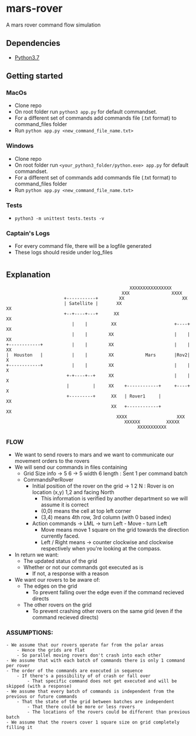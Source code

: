 # mars-rover
A mars rover command flow simulation

## Dependencies
- [Python3.7](https://www.python.org/downloads/release/python-370/)

## Getting started

### MacOs

- Clone repo
- On root folder run `python3 app.py` for default commandset.
- For a different set of commands add commands file (.txt format) to command_files folder
- Run `python app.py <new_command_file_name.txt>`

### Windows
- Clone repo
- On root folder run `<your_python3_folder/python.exe> app.py` for default commandset.
- For a different set of commands add commands file (.txt format) to command_files folder
- Run `python app.py <new_command_file_name.txt>`

### Tests
- `python3 -m unittest tests.tests -v`

### Captain's Logs
- For every command file, there will be a logfile generated
- These logs should reside under log_files

#

## Explanation

	                                               XXXXXXXXXXXXXXXX
	                                            XXX                XXXX
	                      +-----------+        XX                      XX
	                      | Satellite |       XX                         XX
	                      +--+----+---+      XX                           XX
	                         |    |         XX                      +----+ XX
	                         |    |        XX                       |    |  XX
	+------------+           |    |        XX                       |    |   XX
	|  Houston   |           |    |        XX            Mars       |Rov2|    X 
	+------------+           |    |        XX                       |    |    X
	                       +-+----+--+     XX                       |    |   X
	                       |         |     XX    +------------+     +----+  X
	                       +---------+      XX   | Rover1     |           XX
	                                        XX   +------------+          XX
	                                          XXXX                   XXX
	                                             XXXXXX          XXXXX
	                                                  XXXXXXXXXXX


### FLOW

- We want to send rovers to mars and we want to communicate our movement orders to the rovers
- We will send our commands in files containing 
	- Grid Size info -> 5 6 -> 5 width 6 length : Sent 1 per command batch
	- CommandsPerRover
		- Initial position of the rover on the grid -> 1 2 N : Rover is on location (x,y) 1,2 and facing North
			- This information is verified by another department so we will assume it is correct
			- (0,0) means the cell at top left corner
			- (3,4) means 4th row, 3rd column (with 0 based index)
		- Action commands -> LML -> turn Left - Move - turn Left 
			- Move means move 1 square on the grid towards the direction currently faced. 
			- Left / Right means -> counter clockwise and clockwise respectively when you're looking at the compass.
- In return we want:
	- The updated status of the grid
	- Whether or not our commands got executed as is
		- If not, a response with a reason
- We want our rovers to be aware of:
	- The edges on the grid
		- To prevent falling over the edge even if the command recieved directs
	- The other rovers on the grid
		- To prevent crashing other rovers on the same grid (even if the command recieved directs)

### ASSUMPTIONS:
	- We assume that our rovers operate far from the polar areas
		- Hence the grids are flat
		- So parallel moving rovers don't crash into each other
	- We assume that with each batch of commands there is only 1 command per rover
	- The order of the commands are executed in sequence 
		- If there's a possibility of of crash or fall over
			- That specific command does not get executed and will be skipped (with a response)
	- We assume that every batch of commands is independent from the previous or future commands
		- That the state of the grid between batches are independent
			- That there could be more or less rovers
			- The locations of the rovers could be different than previous batch
	- We assume that the rovers cover 1 square size on grid completely filling it
